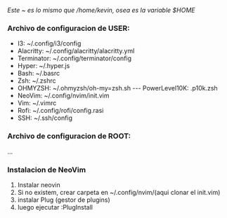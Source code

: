 *Este ~ es lo mismo que /home/kevin, osea es la variable $HOME*

### Archivo de configuracion de USER:

- I3: ~/.config/i3/config
- Alacritty:  ~/.config/alacritty/alacritty.yml
- Terminator: ~/.config/terminator/config
- Hyper: ~/.hyper.js
- Bash: ~/.basrc
- Zsh: ~/.zshrc
- OHMYZSH: ~/.ohmyzsh/oh-my=zsh.sh  ---  PowerLevel10K: .p10k.zsh
- NeoVim: ~/.config/nvim/init.vim
- Vim: ~/.vimrc
- Rofi: ~/.config/rofi/config.rasi
- SSH: ~/.ssh/config

### Archivo de configuracion de ROOT:
...

### Instalacion de NeoVim
1. Instalar neovin
2. Si no existem, crear carpeta en ~/.config/nvim/(aqui clonar el init.vim)
3. instalar Plug (gestor de plugins)
4. luego ejecutar :PlugInstall
